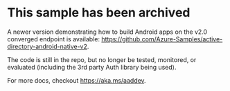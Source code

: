 # This sample has been archived 

A newer version demonstrating how to build Android apps on the v2.0 converged endpoint is available: https://github.com/Azure-Samples/active-directory-android-native-v2.

The code is still in the repo, but no longer be tested, monitored, or evaluated (including the 3rd party Auth library being used).  

For more docs, checkout https://aka.ms/aaddev. 
